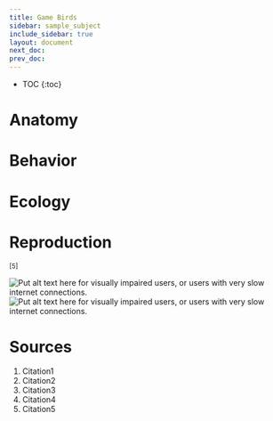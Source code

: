 ```yaml
---
title: Game Birds
sidebar: sample_subject
include_sidebar: true
layout: document
next_doc: 
prev_doc: 
---
```


* TOC
{:toc}

# Anatomy

# Behavior

# Ecology

# Reproduction

<sup>[5]</sup>

<img src="/template-information-site/assets/images/sample_subject/game1.jpg" alt="Put alt text here for visually impaired users, or users with very slow internet connections."/>

<img src="/template-information-site/assets/images/sample_subject/game2.jpg" alt="Put alt text here for visually impaired users, or users with very slow internet connections."/>

# Sources

1. Citation1
2. Citation2
3. Citation3
4. Citation4
5. Citation5

